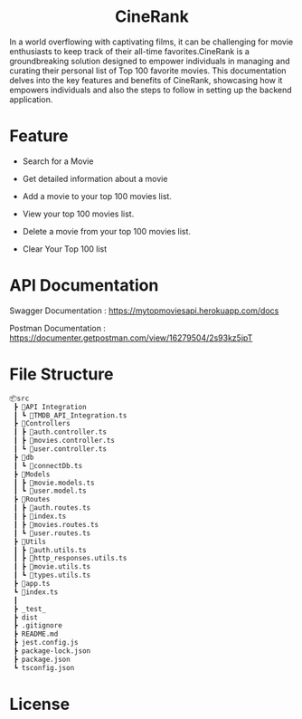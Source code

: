 # <h1 align="center"> CineRank </h1>

In a world overflowing with captivating films, it can be challenging for movie enthusiasts to keep track of their all-time favorites.CineRank is a groundbreaking solution designed to empower individuals in managing and curating their personal list of Top 100 favorite movies. This documentation delves into the key features and benefits of CineRank, showcasing how it empowers individuals and also the steps to follow in setting up the backend application.

# Feature

- Search for a Movie

- Get detailed information about a movie

- Add a movie to your top 100 movies list.

- View your top 100 movies list.

- Delete a movie from your top 100 movies list.

- Clear Your Top 100 list

# API Documentation

Swagger Documentation : https://mytopmoviesapi.herokuapp.com/docs

Postman Documentation : https://documenter.getpostman.com/view/16279504/2s93kz5jpT

# File Structure

```bash
📦src
 ┣ 📂API Integration
 ┃ ┗ 📜TMDB_API_Integration.ts
 ┣ 📂Controllers
 ┃ ┣ 📜auth.controller.ts
 ┃ ┣ 📜movies.controller.ts
 ┃ ┗ 📜user.controller.ts
 ┣ 📂db
 ┃ ┗ 📜connectDb.ts
 ┣ 📂Models
 ┃ ┣ 📜movie.models.ts
 ┃ ┗ 📜user.model.ts
 ┣ 📂Routes
 ┃ ┣ 📜auth.routes.ts
 ┃ ┣ 📜index.ts
 ┃ ┣ 📜movies.routes.ts
 ┃ ┗ 📜user.routes.ts
 ┣ 📂Utils
 ┃ ┣ 📜auth.utils.ts
 ┃ ┣ 📜http_responses.utils.ts
 ┃ ┣ 📜movie.utils.ts
 ┃ ┗ 📜types.utils.ts
 ┣ 📜app.ts
 ┗ 📜index.ts
 ┃
 ┣ _test_
 ┣ dist
 ┣ .gitignore
 ┣ README.md
 ┣ jest.config.js
 ┣ package-lock.json
 ┣ package.json
 ┗ tsconfig.json

```

# License
